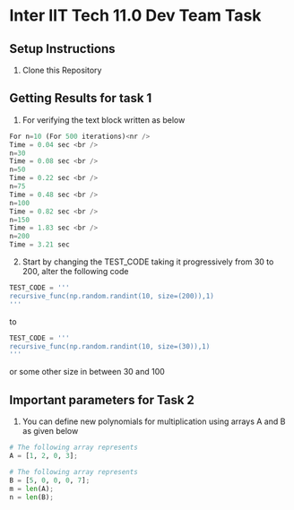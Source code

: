 # Inter IIT Tech 11.0 Dev Team Task

## Setup Instructions

1. Clone this Repository

## Getting Results for task 1

1. For verifying the text block written as below

```python
For n=10 (For 500 iterations)<nr />
Time = 0.04 sec <br />
n=30
Time = 0.08 sec <br />
n=50
Time = 0.22 sec <br />
n=75
Time = 0.48 sec <br />
n=100
Time = 0.82 sec <br />
n=150
Time = 1.83 sec <br />
n=200
Time = 3.21 sec

```

2. Start by changing the TEST_CODE taking it progressively from 30 to 200, alter the following code

```python
TEST_CODE = '''
recursive_func(np.random.randint(10, size=(200)),1)
'''
```

to

```python
TEST_CODE = '''
recursive_func(np.random.randint(10, size=(30)),1)
'''
```

or some other size in between 30 and 100

## Important parameters for Task 2

1. You can define new polynomials for multiplication using arrays A and B as given below

```python
# The following array represents
A = [1, 2, 0, 3];

# The following array represents
B = [5, 0, 0, 0, 7];
m = len(A);
n = len(B);

```
